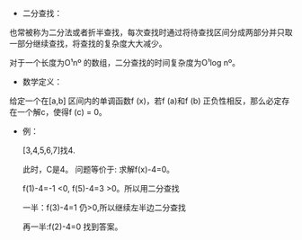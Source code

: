 - 二分查找：

也常被称为二分法或者折半查找，每次查找时通过将待查找区间分成两部分并只取一部分继续查找，将查找的复杂度大大减少。

对于一个长度为O¹nº 的数组，二分查找的时间复杂度为O¹log nº。

- 数学定义：

给定一个在[a,b] 区间内的单调函数f (x)，若f (a)和f (b) 正负性相反，那么必定存在一个解c，使得f (c) = 0。

- 例：

  [3,4,5,6,7]找4. 

  此时，C是4。  问题等价于: 求解f(x)-4=0。

  f(1)-4=-1 <0, f(5)-4=3 >0。所以用二分查找

  一半：f(3)-4=1 仍>0,所以继续左半边二分查找

  再一半:f(2)-4=0 找到答案。
